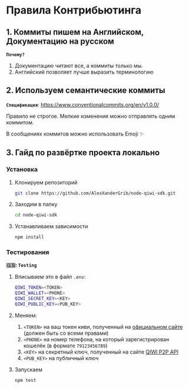 # Правила Контрибьютинга

## 1. Коммиты пишем на Английском, Документацию на русском

**`Почему?`**

1. Документацию читают все, а коммиты только мы.
2. Английский позволяет лучше выразить терминологию

## 2. Используем семантические коммиты

**`Спецификация`**: https://www.conventionalcommits.org/en/v1.0.0/

Правило не строгое. Мелкие изменения можно отправлять одним коммитом.

В сообщениях коммитов можно использовать Emoji ✨

## 3. Гайд по развёртке проекта локально

### Установка

1. Клонируем репозиторий
   ```bash
   git clone https://github.com/AlexXanderGrib/node-qiwi-sdk.git
   ```
2. Заходим в папку
   ```bash
   cd node-qiwi-sdk
   ```
3. Устанавливаем зависимости
   ```bash
   npm install
   ```

### Тестирования

**🇬🇧: `Testing`**

1. Вписываем это в файл `.env`:

   ```bash
   QIWI_TOKEN=<TOKEN>
   QIWI_WALLET=<PHONE>
   QIWI_SECRET_KEY=<KEY>
   QIWI_PUBLIC_KEY=<PUB_KEY>
   ```

2. Меняем:
   1. `<TOKEN>` на ваш токен киви, полученный на [официальном сайте](https://qiwi.com/api) (должен быть со всеми правами)
   2. `<PHONE>` на номер телефона, на который зарегистрирован кошелёк (в формате `79123456789`)
   3. `<KEY>` на секретный ключ, полученный на сайте [QIWI P2P API](https://qiwi.com/p2p-admin/transfers/api)
   4. `<PUB_KEY>` на публичный ключ
3. Запускаем

   ```bash
   npm test
   ```

